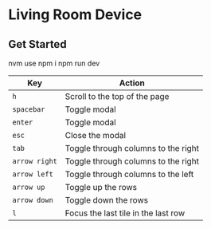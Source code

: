 # Living Room Device

## Get Started

nvm use
npm i
npm run dev


| Key                | Action                                |
|--------------------|---------------------------------------|
| `h`                | Scroll to the top of the page         |
| `spacebar`         | Toggle modal                          |
| `enter`            | Toggle modal                          |
| `esc`              | Close the modal                       |
| `tab`              | Toggle through columns to the right   |
| `arrow right`      | Toggle through columns to the right   |
| `arrow left`       | Toggle through columns to the left    |
| `arrow up`         | Toggle up the rows                    |
| `arrow down`       | Toggle down the rows                  |
| `l`                | Focus the last tile in the last row   |

